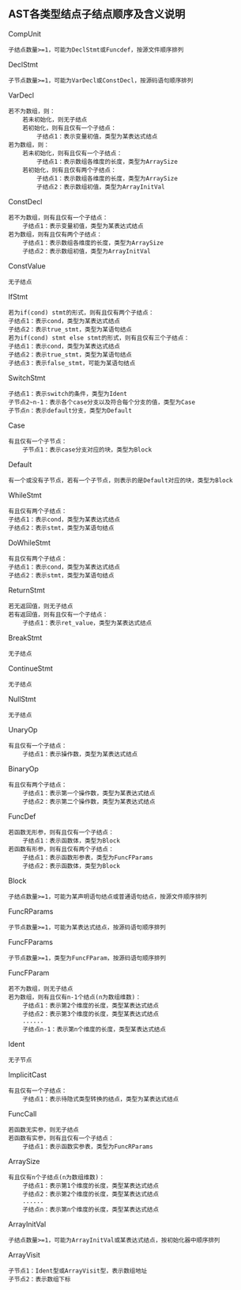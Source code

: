 ## AST各类型结点子结点顺序及含义说明 
CompUnit  

    子结点数量>=1，可能为DeclStmt或Funcdef，按源文件顺序排列  

DeclStmt  

    子节点数量>=1，可能为VarDecl或ConstDecl，按源码语句顺序排列  

VarDecl  

    若不为数组，则：  
        若未初始化，则无子结点  
        若初始化，则有且仅有一个子结点：  
            子结点1：表示变量初值，类型为某表达式结点  
    若为数组，则：  
        若未初始化，则有且仅有一个子结点：  
            子结点1：表示数组各维度的长度，类型为ArraySize  
        若初始化，则有且仅有两个子结点：
            子结点1：表示数组各维度的长度，类型为ArraySize  
            子结点2：表示数组初值，类型为ArrayInitVal

ConstDecl 

    若不为数组，则有且仅有一个子结点：
        子结点1：表示变量初值，类型为某表达式结点  
    若为数组，则有且仅有两个子结点：  
        子结点1：表示数组各维度的长度，类型为ArraySize  
        子结点2：表示数组初值，类型为ArrayInitVal  

ConstValue  

    无子结点

IfStmt  

    若为if(cond) stmt的形式，则有且仅有两个子结点：  
    子结点1：表示cond，类型为某表达式结点  
    子结点2：表示true_stmt，类型为某语句结点  
    若为if(cond) stmt else stmt的形式，则有且仅有三个子结点：  
    子结点1：表示cond，类型为某表达式结点  
    子结点2：表示true_stmt，类型为某语句结点  
    子结点3：表示false_stmt，可能为某语句结点  

SwitchStmt

    子结点1：表示switch的条件，类型为Ident
    子节点2~n-1：表示各个case分支以及符合每个分支的值，类型为Case
    子节点n：表示default分支，类型为Default

Case

    有且仅有一个子节点：
        子节点1：表示case分支对应的块，类型为Block
    
Default

    有一个或没有子节点，若有一个子节点，则表示的是Default对应的块，类型为Block

WhileStmt  

    有且仅有两个子结点：  
    子结点1：表示cond，类型为某表达式结点  
    子结点2：表示stmt，类型为某语句结点 

DoWhileStmt  

    有且仅有两个子结点：  
    子结点1：表示cond，类型为某表达式结点  
    子结点2：表示stmt，类型为某语句结点 

ReturnStmt  

    若无返回值，则无子结点  
    若有返回值，则有且仅有一个子结点：
        子结点1：表示ret_value，类型为某表达式结点  

BreakStmt  

    无子结点  

ContinueStmt  

    无子结点  

NullStmt  

    无子结点  

UnaryOp  

    有且仅有一个子结点：  
        子结点1：表示操作数，类型为某表达式结点  

BinaryOp  

    有且仅有两个子结点：  
        子结点1：表示第一个操作数，类型为某表达式结点  
        子结点2：表示第二个操作数，类型为某表达式结点  

FuncDef  

    若函数无形参，则有且仅有一个子结点：  
        子结点1：表示函数体，类型为Block  
    若函数有形参，则有且仅有两个子结点：  
        子结点1：表示函数形参表，类型为FuncFParams  
        子结点2：表示函数体，类型为Block  

Block  

    子结点数量>=1，可能为某声明语句结点或普通语句结点，按源文件顺序排列  

FuncRParams 

    子节点数量>=1，可能为某表达式结点，按源码语句顺序排列  

FuncFParams  

    子节点数量>=1，类型为FuncFParam，按源码语句顺序排列  

FuncFParam  

    若不为数组，则无子结点  
    若为数组，则有且仅有n-1个结点(n为数组维数)：  
        子结点1：表示第2个维度的长度，类型某表达式结点  
        子结点2：表示第3个维度的长度，类型某表达式结点  
        ......  
        子结点n-1：表示第n个维度的长度，类型某表达式结点  
Ident    

    无子节点

ImplicitCast  

    有且仅有一个子结点：  
        子结点1：表示待隐式类型转换的结点，类型为某表达式结点  

FuncCall  

    若函数无实参，则无子结点  
    若函数有实参，则有且仅有一个子结点：  
        子结点1：表示函数实参表，类型为FuncRParams  

ArraySize  

    有且仅有n个子结点(n为数组维数)：  
        子结点1：表示第1个维度的长度，类型某表达式结点  
        子结点2：表示第2个维度的长度，类型某表达式结点  
        ......  
        子结点n：表示第n个维度的长度，类型某表达式结点  

ArrayInitVal  

    子结点数量>=1，可能为ArrayInitVal或某表达式结点，按初始化器中顺序排列 

ArrayVisit

    子节点1：Ident型或ArrayVisit型，表示数组地址
    子节点2：表示数组下标